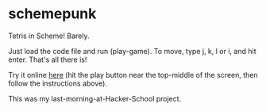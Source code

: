 schemepunk
==========

Tetris in Scheme! Barely.

Just load the code file and run (play-game). To move, type j, k, l or i, and hit enter. That's all there is!

Try it online [here](http://repl.it/3sb/26) (hit the play button near the top-middle of the screen, then follow the instructions above).

This was my last-morning-at-Hacker-School project.
